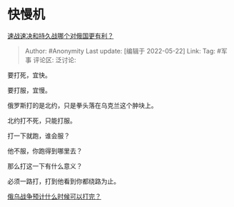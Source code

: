 # 快慢机
[速战速决和持久战哪个对俄国更有利？](https://www.zhihu.com/question/534010592/answer/2496555621)

> Author: #Anonymity
> Last update: [编辑于 2022-05-22]
> Link:
> Tag: #军事
> 评论区:
> 泛讨论:

要打死，宜快。

要打服，宜慢。

俄罗斯打的是北约，只是拳头落在乌克兰这个肿块上。

北约打不死，只能打服。

打一下就跑，谁会服？

他不服，你跑得到哪里去？

那么打这一下有什么意义？

必须一路打，打到他看到你都绕路为止。

[俄乌战争预计什么时候可以打完？](https://www.zhihu.com/question/518747432/answer/2366512885)
